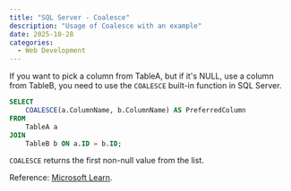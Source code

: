 ```yaml
---
title: "SQL Server - Coalesce"
description: "Usage of Coalesce with an example"
date: 2025-10-28
categories:
  - Web Development
---
```


If you want to pick a column from TableA, but if it's NULL, use a column from TableB, you need to use the `COALESCE` built-in function in SQL Server.

```sql
SELECT
    COALESCE(a.ColumnName, b.ColumnName) AS PreferredColumn
FROM 
    TableA a
JOIN 
    TableB b ON a.ID = b.ID;
```

`COALESCE` returns the first non-null value from the list.

Reference: [Microsoft Learn](https://learn.microsoft.com/en-us/sql/t-sql/language-elements/coalesce-transact-sql).
